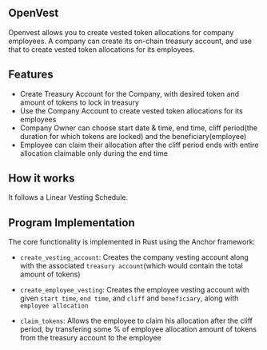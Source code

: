 ## OpenVest
Openvest allows you to create vested token allocations for company employees. A company can create its on-chain treasury account, and use that to create vested token allocations for its employees. 

## Features
- Create Treasury Account for the Company, with desired token and amount of tokens to lock in treasury
- Use the Company Account to create vested token allocations for its employees
- Company Owner can choose start date & time, end time, cliff period(the duration for which tokens are locked) and the beneficiary(employee)
- Employee can claim their allocation after the cliff period ends with entire allocation claimable only during the end time

  
## How it works
It follows a Linear Vesting Schedule.


## Program Implementation
The core functionality is implemented in Rust using the Anchor framework:
- `create_vesting_account`: Creates the company vesting account along with the associated `treasury account`(which would contain the total amount of tokens)
  
- `create_employee_vesting`: Creates the employee vesting account with given `start time`, `end time`, and `cliff` and `beneficiary`, along with `employee allocation`
  
- `claim_tokens`: Allows the employee to claim his allocation after the cliff period, by transfering some % of employee allocation amount of tokens from the treasury account to the employee
